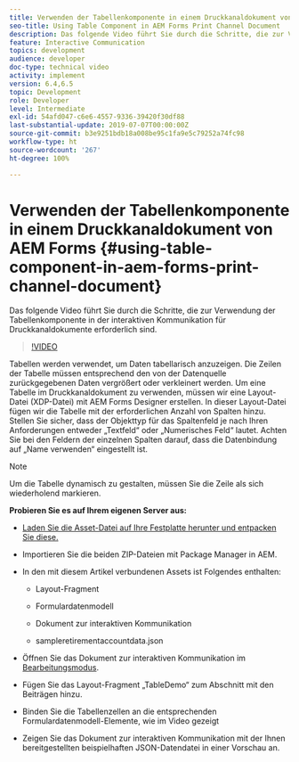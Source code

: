 ```yaml
---
title: Verwenden der Tabellenkomponente in einem Druckkanaldokument von AEM Forms
seo-title: Using Table Component in AEM Forms Print Channel Document
description: Das folgende Video führt Sie durch die Schritte, die zur Verwendung der Tabellenkomponente in der interaktiven Kommunikation für Druckkanaldokumente erforderlich sind.
feature: Interactive Communication
topics: development
audience: developer
doc-type: technical video
activity: implement
version: 6.4,6.5
topic: Development
role: Developer
level: Intermediate
exl-id: 54afd047-c6e6-4557-9336-39420f30df88
last-substantial-update: 2019-07-07T00:00:00Z
source-git-commit: b3e9251bdb18a008be95c1fa9e5c79252a74fc98
workflow-type: ht
source-wordcount: '267'
ht-degree: 100%

---
```


# Verwenden der Tabellenkomponente in einem Druckkanaldokument von AEM Forms {#using-table-component-in-aem-forms-print-channel-document}

Das folgende Video führt Sie durch die Schritte, die zur Verwendung der Tabellenkomponente in der interaktiven Kommunikation für Druckkanaldokumente erforderlich sind.

>[!VIDEO](https://video.tv.adobe.com/v/27769?quality=12&learn=on)

Tabellen werden verwendet, um Daten tabellarisch anzuzeigen. Die Zeilen der Tabelle müssen entsprechend den von der Datenquelle zurückgegebenen Daten vergrößert oder verkleinert werden. Um eine Tabelle im Druckkanaldokument zu verwenden, müssen wir eine Layout-Datei (XDP-Datei) mit AEM Forms Designer erstellen. In dieser Layout-Datei fügen wir die Tabelle mit der erforderlichen Anzahl von Spalten hinzu. Stellen Sie sicher, dass der Objekttyp für das Spaltenfeld je nach Ihren Anforderungen entweder „Textfeld“ oder „Numerisches Feld“ lautet. Achten Sie bei den Feldern der einzelnen Spalten darauf, dass die Datenbindung auf „Name verwenden“ eingestellt ist.

>[!NOTE]
>
>Um die Tabelle dynamisch zu gestalten, müssen Sie die Zeile als sich wiederholend markieren.

**Probieren Sie es auf Ihrem eigenen Server aus:**

* [Laden Sie die Asset-Datei auf Ihre Festplatte herunter und entpacken Sie diese.](assets/usingtablesinprintchannel.zip)

* Importieren Sie die beiden ZIP-Dateien mit Package Manager in AEM.

* In den mit diesem Artikel verbundenen Assets ist Folgendes enthalten:

   * Layout-Fragment

   * Formulardatenmodell

   * Dokument zur interaktiven Kommunikation
   * sampleretirementaccountdata.json

* Öffnen Sie das Dokument zur interaktiven Kommunikation im [Bearbeitungsmodus](http://localhost:4502/editor.html/content/forms/af/401kstatement/tablesinprintdocument/channels/print.html).

* Fügen Sie das Layout-Fragment „TableDemo“ zum Abschnitt mit den Beiträgen hinzu.
* Binden Sie die Tabellenzellen an die entsprechenden Formulardatenmodell-Elemente, wie im Video gezeigt

* Zeigen Sie das Dokument zur interaktiven Kommunikation mit der Ihnen bereitgestellten beispielhaften JSON-Datendatei in einer Vorschau an.
